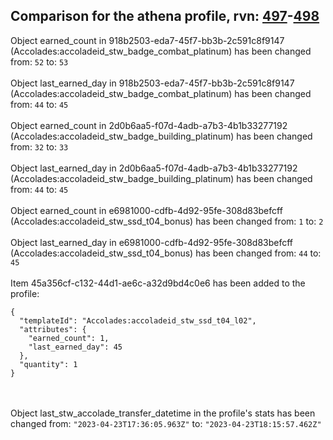 ## Comparison for the athena profile, rvn: [497](https://github.com/PRO100KatYT/FortniteProfileRevisions/tree/main/profiles/athena/497%20athena.json)-[498](https://github.com/PRO100KatYT/FortniteProfileRevisions/tree/main/profiles/athena/498%20athena.json)

Object earned_count in 918b2503-eda7-45f7-bb3b-2c591c8f9147 (Accolades:accoladeid_stw_badge_combat_platinum) has been changed from: `52` to: `53`
<br><br>
Object last_earned_day in 918b2503-eda7-45f7-bb3b-2c591c8f9147 (Accolades:accoladeid_stw_badge_combat_platinum) has been changed from: `44` to: `45`
<br><br>
Object earned_count in 2d0b6aa5-f07d-4adb-a7b3-4b1b33277192 (Accolades:accoladeid_stw_badge_building_platinum) has been changed from: `32` to: `33`
<br><br>
Object last_earned_day in 2d0b6aa5-f07d-4adb-a7b3-4b1b33277192 (Accolades:accoladeid_stw_badge_building_platinum) has been changed from: `44` to: `45`
<br><br>
Object earned_count in e6981000-cdfb-4d92-95fe-308d83befcff (Accolades:accoladeid_stw_ssd_t04_bonus) has been changed from: `1` to: `2`
<br><br>
Object last_earned_day in e6981000-cdfb-4d92-95fe-308d83befcff (Accolades:accoladeid_stw_ssd_t04_bonus) has been changed from: `44` to: `45`
<br><br>
Item 45a356cf-c132-44d1-ae6c-a32d9bd4c0e6 has been added to the profile:

```
{
  "templateId": "Accolades:accoladeid_stw_ssd_t04_l02",
  "attributes": {
    "earned_count": 1,
    "last_earned_day": 45
  },
  "quantity": 1
}
```

<br><br>
Object last_stw_accolade_transfer_datetime in the profile's stats has been changed from: `"2023-04-23T17:36:05.963Z"` to: `"2023-04-23T18:15:57.462Z"`
<br><br>
